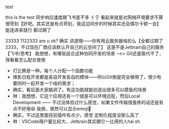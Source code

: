 test

this is the test
同步响应速度跟飞书差不多
彳亍
看起来就是对网络环境要求不算很苛刻【好吧。其实还是有点苛刻，我这边同步的时候其实还会偶尔卡顿一会】
能连进来就行
都过期了

23333
1122333
are u ok?
确实
讲道理——你有用云服务器啥的么【全都过期了2333，不过现在厂商应该默认开自己的云空间了】
这是不是Jetbrain自己的服务 【飞书/思考】
我想想，有哪些适合这种协同开发的场景 ——>> Git还是取代不了，得看看怎么配合使用
- 打比赛是一种，每个人分配一个函数功能
- 焕影日程开发都是各自开发各自的模块——所以Git倒是完全够用了，很少有要同时一起开发一个啥的需求；
- 确实，看后面大家脑洞了。有这功能就能创造出很多可以摸鱼的场景
- 林：我想想，它这个应用还有一个就是可以环境远程，然后Local Development —— 不过没体验过什么感觉，如果文件传输很蛋疼的话还是有点不好用😄 我擦，居然可以显示emoji🍺
- 确实，不过这里面目前插件有点少，感觉
定制化程度没那么高了
- 林：VSCode用户量比较大，Jetbrain其实跟它一比用的人hai sh